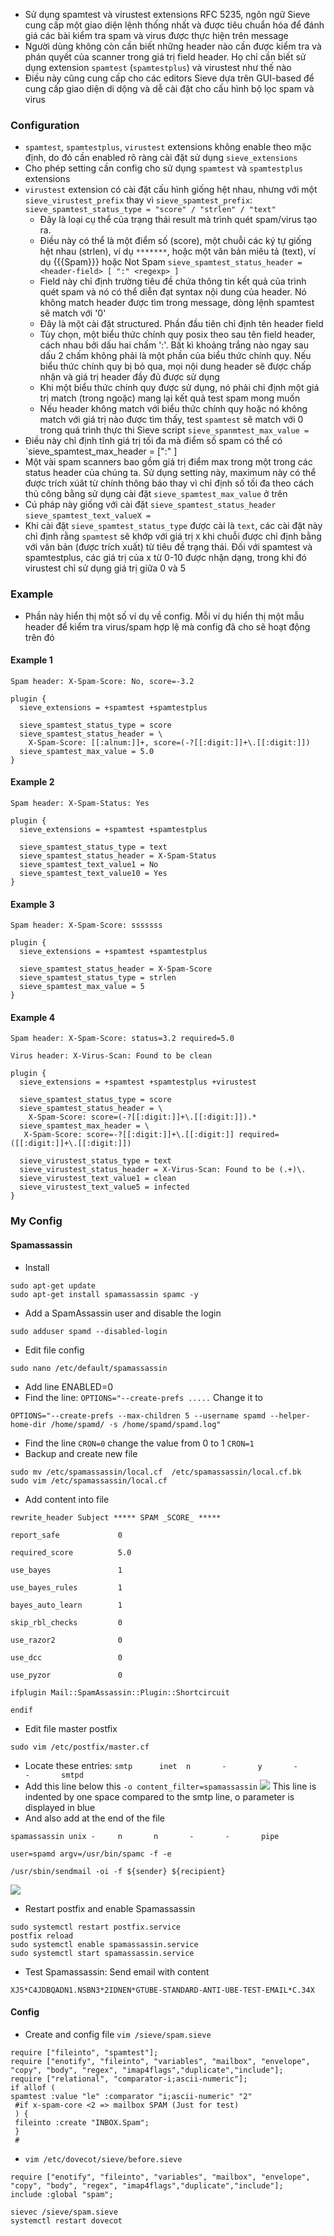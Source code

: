 - Sử dụng spamtest và virustest extensions RFC 5235, ngôn ngữ Sieve cung cấp một giao diện lệnh thống nhất và được tiêu chuẩn hóa để đánh giá các bài kiểm tra spam và virus được thực hiện trên message
- Người dùng không còn cần biết những header nào cần được kiểm tra và phán quyết của scanner trong giá trị field header. Họ chỉ cần biết sử dụng extension `spamtest` (`spamtestplus`) và virustest như thế nào
- Điều này cũng cung cấp cho các editors Sieve dựa trên GUI-based để cung cấp giao diện di dộng và dễ cài đặt cho cấu hình bộ lọc spam và virus
### Configuration
- `spamtest`, `spamtestplus`, `virustest` extensions không enable theo mặc định, do đó cần enabled rõ ràng cài đặt sử dụng `sieve_extensions`
- Cho phép setting cần config cho sử dụng `spamtest` và `spamtestplus` extensions
- `virustest` extension có cài đặt cấu hình giống hệt nhau, nhưng với một `sieve_virustest_prefix` thay vì `sieve_spamtest_prefix`:
`sieve_spamtest_status_type = "score" / "strlen" / "text"`
  - Đây là loại cụ thể của trạng thái result mà trình quét spam/virus tạo ra.
  - Điều này có thể là một điểm số (score), một chuỗi các ký tự giống hệt nhau (strlen), ví dụ `*******`, hoặc một văn bản miêu tả (text), ví dụ {{{Spam}}} hoặc Not Spam
`sieve_spamtest_status_header = <header-field> [ ":" <regexp> ]`
  - Field này chỉ định trường tiêu đề chứa thông tin kết quả của trình quét spam và nó có thể diễn đạt syntax nội dung của header. Nó không match header được tìm trong message, dòng lệnh spamtest sẽ match với '0'
  - Đây là một cài đặt structured. Phần đầu tiên chỉ định tên header field
  - Tùy chọn, một biểu thức chính quy posix theo sau tên field header, cách nhau bởi dấu hai chấm ':'. Bất kì khoảng trắng nào ngay sau dấu 2 chấm không phải là một phần của biểu thức chính quy. Nếu biểu thức chính quy bị bỏ qua, mọi nội dung  header sẽ được chấp nhận và giá trị header đầy đủ được sử dụng
  - Khi một biểu thức chính quy được sử dụng, nó phải chỉ định một giá trị match (trong ngoặc) mang lại kết quả test spam mong muốn
  - Nếu header không match với biểu thức chính quy hoặc nó không match với giá trị nào được tìm thấy, test `spamtest` sẽ match với 0 trong quá trình thực thi Sieve script
`sieve_spanmtest_max_value =`
- Điều này chỉ định tĩnh giá trị tối đa mà điểm số spam có thể có
`sieve_spamtest_max_header = <header-field> [":" <regexp> ]
- Một vài spam scanners bao gồm giá trị điểm max trong một trong các status header của chúng ta. Sử dụng setting này, maximum này có thể được trích xúât từ chính thông báo thay vì chỉ định số tối đa theo cách thủ công bằng sử dụng cài đặt `sieve_spamtest_max_value` ở trên
- Cú pháp này giống với cài đặt `sieve_spamtest_status_header`
`sieve_spamtest_text_valueX =`
- Khi cài đặt `sieve_spamtest_status_type` được cài là `text`, các cài đặt này chỉ định rằng `spamtest` sẽ khớp với giá trị `X` khi chuỗi được chỉ định bằng với văn bản (được trích xuất) từ tiêu đề trạng thái. Đối với spamtest và spamtestplus, các giá trị của x từ 0-10 được nhận dạng, trong khi đó virustest chỉ sử dụng giá trị giữa 0 và 5
### Example
- Phần này hiển thị một số ví dụ về config. Mỗi ví dụ hiển thị một mẫu header để kiểm tra virus/spam hợp lệ mà config đã cho sẽ hoạt động trên đó
#### Example 1
`Spam header: X-Spam-Score: No, score=-3.2`
```
plugin {
  sieve_extensions = +spamtest +spamtestplus

  sieve_spamtest_status_type = score
  sieve_spamtest_status_header = \
    X-Spam-Score: [[:alnum:]]+, score=(-?[[:digit:]]+\.[[:digit:]])
  sieve_spamtest_max_value = 5.0
}
```
#### Example 2
`Spam header: X-Spam-Status: Yes`
```
plugin {
  sieve_extensions = +spamtest +spamtestplus

  sieve_spamtest_status_type = text
  sieve_spamtest_status_header = X-Spam-Status
  sieve_spamtest_text_value1 = No
  sieve_spamtest_text_value10 = Yes
}
```
#### Example 3
`Spam header: X-Spam-Score: sssssss`
```
plugin {
  sieve_extensions = +spamtest +spamtestplus

  sieve_spamtest_status_header = X-Spam-Score
  sieve_spamtest_status_type = strlen
  sieve_spamtest_max_value = 5
}
```
#### Example 4
`Spam header: X-Spam-Score: status=3.2 required=5.0`

`Virus header: X-Virus-Scan: Found to be clean`
```
plugin {
  sieve_extensions = +spamtest +spamtestplus +virustest

  sieve_spamtest_status_type = score
  sieve_spamtest_status_header = \
    X-Spam-Score: score=(-?[[:digit:]]+\.[[:digit:]]).*
  sieve_spamtest_max_header = \
   X-Spam-Score: score=-?[[:digit:]]+\.[[:digit:]] required=([[:digit:]]+\.[[:digit:]])

  sieve_virustest_status_type = text
  sieve_virustest_status_header = X-Virus-Scan: Found to be (.+)\.
  sieve_virustest_text_value1 = clean
  sieve_virustest_text_value5 = infected
}
```
### My Config
#### Spamassassin
- Install 
```
sudo apt-get update
sudo apt-get install spamassassin spamc -y
```
- Add a SpamAssassin user and disable the login
```
sudo adduser spamd --disabled-login
```
- Edit file config 
```
sudo nano /etc/default/spamassassin
```
- Add line ENABLED=0
- Find the line: `OPTIONS="--create-prefs .....` Change it to
```
OPTIONS="--create-prefs --max-children 5 --username spamd --helper-home-dir /home/spamd/ -s /home/spamd/spamd.log"
```
- Find the line `CRON=0` change the value from 0 to 1 `CRON=1`
- Backup and create new file
```
sudo mv /etc/spamassassin/local.cf  /etc/spamassassin/local.cf.bk
sudo vim /etc/spamassassin/local.cf 
```
- Add content into file
```
rewrite_header Subject ***** SPAM _SCORE_ *****

report_safe             0

required_score          5.0

use_bayes               1

use_bayes_rules         1

bayes_auto_learn        1

skip_rbl_checks         0

use_razor2              0

use_dcc                 0

use_pyzor               0

ifplugin Mail::SpamAssassin::Plugin::Shortcircuit

endif
```
- Edit file master postfix
```
sudo vim /etc/postfix/master.cf
```
- Locate these entries:
`smtp      inet  n       -       y       -       -       smtpd`
- Add this line below this `-o content_filter=spamassassin`
![](https://hackmd.io/_uploads/BJo_xwuBh.png)
This line is indented by one space compared to the smtp line, o parameter is displayed in blue
- And also add at the end of the file
```
spamassassin unix -     n       n       -       -       pipe

user=spamd argv=/usr/bin/spamc -f -e  

/usr/sbin/sendmail -oi -f ${sender} ${recipient}
```
![](https://hackmd.io/_uploads/HkMpgwOHh.png)
- Restart postfix and enable Spamassassin
```
sudo systemctl restart postfix.service
postfix reload
sudo systemctl enable spamassassin.service
sudo systemctl start spamassassin.service
```
- Test Spamassassin: Send email with content
```
XJS*C4JDBQADN1.NSBN3*2IDNEN*GTUBE-STANDARD-ANTI-UBE-TEST-EMAIL*C.34X
```
#### Config 
- Create and config file `vim /sieve/spam.sieve`
```
require ["fileinto", "spamtest"];
require ["enotify", "fileinto", "variables", "mailbox", "envelope", "copy", "body", "regex", "imap4flags","duplicate","include"];
require ["relational", "comparator-i;ascii-numeric"];
if allof (
spamtest :value "le" :comparator "i;ascii-numeric" "2"
 #if x-spam-core <2 => mailbox SPAM (Just for test) 
 ) {
 fileinto :create "INBOX.Spam";
 }
 #
```
- `vim /etc/dovecot/sieve/before.sieve`
```
require ["enotify", "fileinto", "variables", "mailbox", "envelope", "copy", "body", "regex", "imap4flags","duplicate","include"];
include :global "spam";
```
```
sievec /sieve/spam.sieve
systemctl restart dovecot
```
